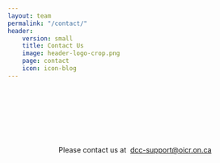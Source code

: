 ```yaml
---
layout: team
permalink: "/contact/"
header: 
    version: small
    title: Contact Us
    image: header-logo-crop.png
    page: contact
    icon: icon-blog
---
```


<div class="row" style="
    display: flex;
    justify-content: center;
    align-items: center;
    height: 250px;
">

  Please contact us at &nbsp;<a href="mailto:dcc-support@oicr.on.ca">dcc-support@oicr.on.ca</a>

</div>